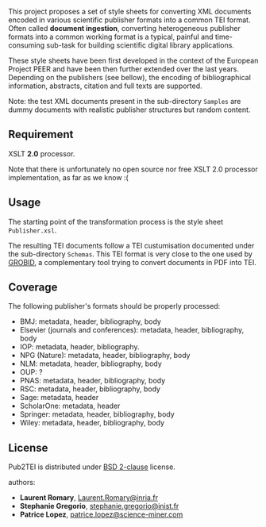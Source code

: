 This project proposes a set of style sheets for converting XML documents encoded in various scientific publisher formats into a common TEI format. Often called __document ingestion__, converting heterogeneous publisher formats into a common working format is a typical, painful and time-consuming sub-task for building scientific digital library applications.

These style sheets have been first developed in the context of the European Project PEER and have been then further extended over the last years. Depending on the publishers (see bellow), the encoding of bibliographical information, abstracts, citation and full texts are supported. 

Note: the test XML documents present in the sub-directory ```Samples``` are dummy documents with realistic publisher structures but random content.

## Requirement

XSLT __2.0__ processor.

Note that there is unfortunately no open source nor free XSLT 2.0 processor implementation, as far as we know :(

## Usage

The starting point of the transformation process is the style sheet ```Publisher.xsl```.

The resulting TEI documents follow a TEI custumisation documented under the sub-directory ```Schemas```. This TEI format is very close to the one used by [GROBID](https://github.com/kermitt2/grobid), a complementary tool trying to convert documents in PDF into TEI. 

## Coverage

The following publisher's formats should be properly processed: 
- BMJ: metadata, header, bibliography, body
- Elsevier (journals and conferences): metadata, header, bibliography, body
- IOP: metadata, header, bibliography. 
- NPG (Nature): metadata, header, bibliography, body 
- NLM: metadata, header, bibliography, body 
- OUP: ?
- PNAS: metadata, header, bibliography, body
- RSC: metadata, header, bibliography, body
- Sage: metadata, header
- ScholarOne: metadata, header
- Springer: metadata, header, bibliography, body
- Wiley: metadata, header, bibliography, body

## License

Pub2TEI is distributed under [BSD 2-clause](https://opensource.org/licenses/BSD-2-Clause) license. 

authors: 
* __Laurent Romary__, Laurent.Romary@inria.fr
* __Stephanie Gregorio__, stephanie.gregorio@inist.fr
* __Patrice Lopez__, patrice.lopez@science-miner.com

